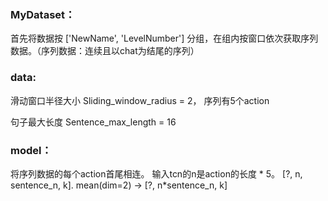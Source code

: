 ### MyDataset：
首先将数据按 ['NewName', 'LevelNumber'] 分组，在组内按窗口依次获取序列数据。（序列数据：连续且以chat为结尾的序列）

### data:
滑动窗口半径大小 Sliding_window_radius = 2， 序列有5个action

句子最大长度 Sentence_max_length = 16


### model：
将序列数据的每个action首尾相连。
输入tcn的n是action的长度 * 5。
[?,  n,  sentence_n,  k]. mean(dim=2)  ->  [?,  n*sentence_n,  k]
